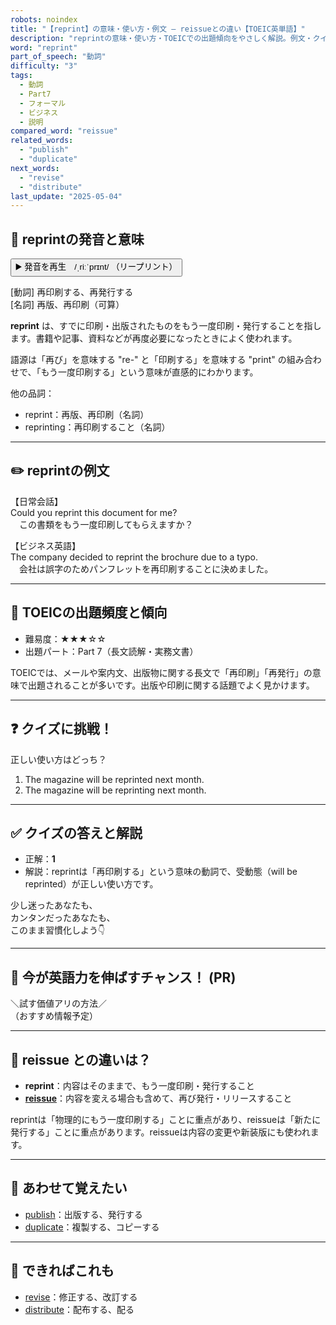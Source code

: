 ```yaml
---
robots: noindex
title: "【reprint】の意味・使い方・例文 ― reissueとの違い【TOEIC英単語】"
description: "reprintの意味・使い方・TOEICでの出題傾向をやさしく解説。例文・クイズ付きでreissueとの違いもわかりやすく学べます。"
word: "reprint"
part_of_speech: "動詞"
difficulty: "3"
tags:
  - 動詞
  - Part7
  - フォーマル
  - ビジネス
  - 説明
compared_word: "reissue"
related_words:
  - "publish"
  - "duplicate"
next_words:
  - "revise"
  - "distribute"
last_update: "2025-05-04"
---
```


## 🔰 reprintの発音と意味

<button class="play-audio" onclick="playTTS('reprint')">
  <span class="play-audio-main">
    ▶️ 発音を再生　/ˌriːˈprɪnt/
  </span>
  <span class="play-audio-sub">
    （リープリント）
  </span>
</button>

[動詞] 再印刷する、再発行する  
[名詞] 再版、再印刷（可算）

**reprint** は、すでに印刷・出版されたものをもう一度印刷・発行することを指します。書籍や記事、資料などが再度必要になったときによく使われます。

語源は「再び」を意味する "re-" と「印刷する」を意味する "print" の組み合わせで、「もう一度印刷する」という意味が直感的にわかります。

他の品詞：  
- reprint：再版、再印刷（名詞）
- reprinting：再印刷すること（名詞）

---

## ✏️ reprintの例文

【日常会話】  
Could you reprint this document for me?  
　この書類をもう一度印刷してもらえますか？

【ビジネス英語】  
The company decided to reprint the brochure due to a typo.  
　会社は誤字のためパンフレットを再印刷することに決めました。

---

## 🎯 TOEICの出題頻度と傾向

- 難易度：★★★☆☆
- 出題パート：Part 7（長文読解・実務文書）

TOEICでは、メールや案内文、出版物に関する長文で「再印刷」「再発行」の意味で出題されることが多いです。出版や印刷に関する話題でよく見かけます。

---

## ❓ クイズに挑戦！

正しい使い方はどっち？

1. The magazine will be reprinted next month.  
2. The magazine will be reprinting next month.

---

## ✅ クイズの答えと解説

- 正解：**1**
- 解説：reprintは「再印刷する」という意味の動詞で、受動態（will be reprinted）が正しい使い方です。

少し迷ったあなたも、  
カンタンだったあなたも、  
このまま習慣化しよう👇️

---

## 🚀 今が英語力を伸ばすチャンス！ (PR)

<div class="info-center">
＼試す価値アリの方法／<br>  
（おすすめ情報予定）
</div>

---

## 🤔  reissue との違いは？

- **reprint**：内容はそのままで、もう一度印刷・発行すること
- **[reissue](/word/reissue)**：内容を変える場合も含めて、再び発行・リリースすること

reprintは「物理的にもう一度印刷する」ことに重点があり、reissueは「新たに発行する」ことに重点があります。reissueは内容の変更や新装版にも使われます。

---

## 🧩 あわせて覚えたい

- [publish](/word/publish)：出版する、発行する
- [duplicate](/word/duplicate)：複製する、コピーする

---

## 📖 できればこれも

- [revise](/word/revise)：修正する、改訂する
- [distribute](/word/distribute)：配布する、配る

<!-- cvid: aid29_bid19 -->
